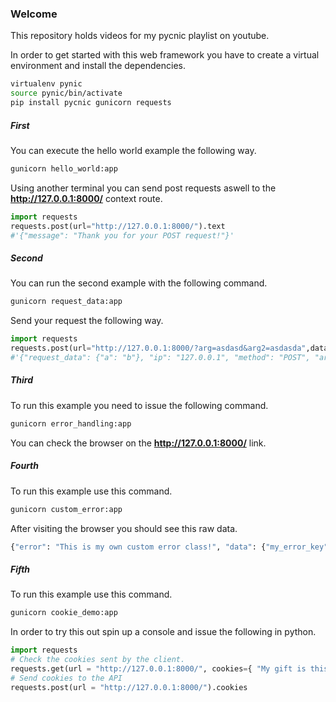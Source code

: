 ### Welcome 

This repository holds videos for my pycnic playlist on youtube.

In order to get started with this web framework you have to create a virtual environment and install the dependencies.

``` bash
virtualenv pynic
source pynic/bin/activate
pip install pycnic gunicorn requests
```

##### First

You can execute the hello world example the following way.

``` bash
gunicorn hello_world:app
```

Using another terminal you can send post requests aswell to the **http://127.0.0.1:8000/** context route.

``` python
import requests
requests.post(url="http://127.0.0.1:8000/").text
#'{"message": "Thank you for your POST request!"}'
```

##### Second

You can run the second example with the following command.

``` bash
gunicorn request_data:app
```

Send your request the following way.

``` python
import requests
requests.post(url="http://127.0.0.1:8000/?arg=asdasd&arg2=asdasda",data=json.dumps({"a":"b"})).text
#'{"request_data": {"a": "b"}, "ip": "127.0.0.1", "method": "POST", "args": {"arg": "asdasd", "arg2": "asdasda"}, "json_args": {}, "header": null, "a": "b"}'
```

##### Third

To run this example you need to issue the following command.

``` bash
gunicorn error_handling:app
```

You can check the browser on the **http://127.0.0.1:8000/** link.

##### Fourth

To run this example use this command.

``` bash
gunicorn custom_error:app
```

After visiting the browser you should see this raw data.

``` bash
{"error": "This is my own custom error class!", "data": {"my_error_key": "my_error_value"}, "status_code": 469, "status": "469 Custom Error"}
```

##### Fifth

To run this example use this command.

``` bash
gunicorn cookie_demo:app
```

In order to try this out spin up a console and issue the following in python.

``` python
import requests
# Check the cookies sent by the client.
requests.get(url = "http://127.0.0.1:8000/", cookies={ "My gift is this" : "Cookie" }).text
# Send cookies to the API
requests.post(url = "http://127.0.0.1:8000/").cookies
```